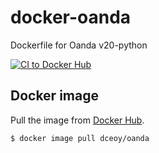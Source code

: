 docker-oanda
============

Dockerfile for Oanda v20-python

[![CI to Docker Hub](https://github.com/dceoy/docker-oanda/actions/workflows/docker-publish.yml/badge.svg)](https://github.com/dceoy/docker-oanda/actions/workflows/docker-publish.yml)

Docker image
------------

Pull the image from [Docker Hub](https://hub.docker.com/r/dceoy/oanda/).

```sh
$ docker image pull dceoy/oanda
```
